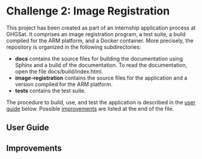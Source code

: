# Challenge 2: Image Registration

This project has been created as part of an internship application process at
GHGSat. It comprises an image registration program, a test suite, a build
compiled for the ARM platform, and a Docker container. More precisely, the
repository is organized in the following subdirectories:
- **docs** contains the source files for building the documentation using
  Sphinx and a build of the documentation. To read the documentation, open
  the file docs/build/index.html.
- **image-registration** contains the source files for the application and
  a version compiled for the ARM platform.
- **tests** contains the test suite.

The procedure to build, use, and test the application is described in the
[user guide](#user-guide) below. Possible [improvements](#improvements) are
listed at the end of the file.

## User Guide



## Improvements
